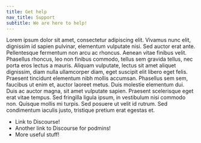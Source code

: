 ```yaml
---
title: Get help
nav_title: Support
subtitle: We are here to help!
---
```


Lorem ipsum dolor sit amet, consectetur adipiscing elit. Vivamus nunc elit, dignissim id sapien pulvinar, elementum vulputate nisi. Sed auctor erat ante. Pellentesque fermentum non arcu ac rhoncus. Aenean vitae finibus velit. Phasellus rhoncus, leo non finibus commodo, tellus sem gravida tellus, nec porta eros lectus a mauris. Aliquam vulputate, lectus sit amet aliquet dignissim, diam nulla ullamcorper diam, eget suscipit elit libero eget felis. Praesent tincidunt elementum nibh mollis accumsan. Phasellus sem sem, faucibus ut enim et, auctor laoreet metus. Duis molestie elementum dui. Duis ac auctor magna, sit amet vulputate sapien. Praesent scelerisque eget erat vitae tempus. Sed fringilla ligula ipsum, in vestibulum nisi commodo non. Quisque mollis mi turpis. Sed posuere ut velit id rutrum. Sed condimentum iaculis justo, tristique pretium erat egestas et.

* Link to Discourse!
* Another link to Discourse for podmins!
* More useful stuff!
